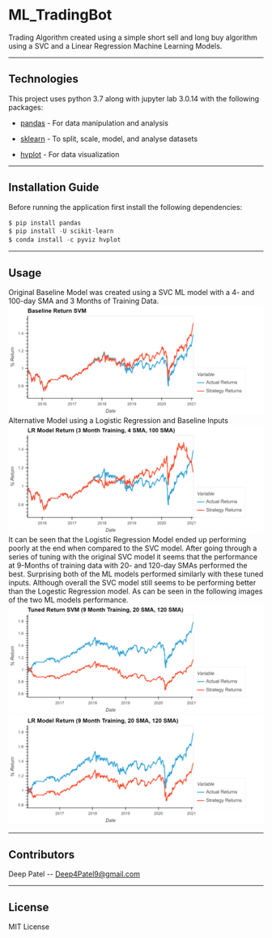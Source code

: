 # ML_TradingBot

Trading Algorithm created using a simple short sell and long buy algorithm using a SVC and a Linear Regression Machine Learning Models.

---

## Technologies

This project uses python 3.7 along with jupyter lab 3.0.14 with the following packages:


* [pandas](https://github.com/pandas-dev/pandas) - For data manipulation and analysis

* [sklearn](https://scikit-learn.org/stable/) - To split, scale, model, and analyse datasets

* [hvplot](https://hvplot.holoviz.org/) - For data visualization


---

## Installation Guide

Before running the application first install the following dependencies:

```python
$ pip install pandas
$ pip install -U scikit-learn
$ conda install -c pyviz hvplot
```

---

## Usage

Original Baseline Model was created using a SVC ML model with a 4- and 100-day SMA and 3 Months of Training Data.
![Original Baseline SVC Model with a 4- and 100-day SMA and 3 Months of Training Data](Resources/Baseline_Return_SVM.png)
Alternative Model using a Logistic Regression and Baseline Inputs
![Original Baseline Logistic Regression Model with a 4- and 100-day SMA and 3 Months of Training Data](Resources/LR_Model_Baseline.png)
It can be seen that the Logistic Regression Model ended up performing poorly at the end when compared to the SVC model. After going through a series of tuning with the original SVC model it seems that the performance at 9-Months of training data with 20- and 120-day SMAs performed the best. Surprising both of the ML models performed similarly with these tuned inputs. Although overall the SVC model still seems to be performing better than the Logestic Regression model. As can be seen in the following images of the two ML models performance.
![SVC Model with a 20- and 120-day SMA and 9 Months of Training Data](Resources/SVC_Tuned.png)
![Logistic Regression Model with a 20- and 120-day SMA and 9 Months of Training Data](Resources/LR_Tuned.png)


---

## Contributors

Deep Patel -- Deep4Patel9@gmail.com

---

## License

MIT License
